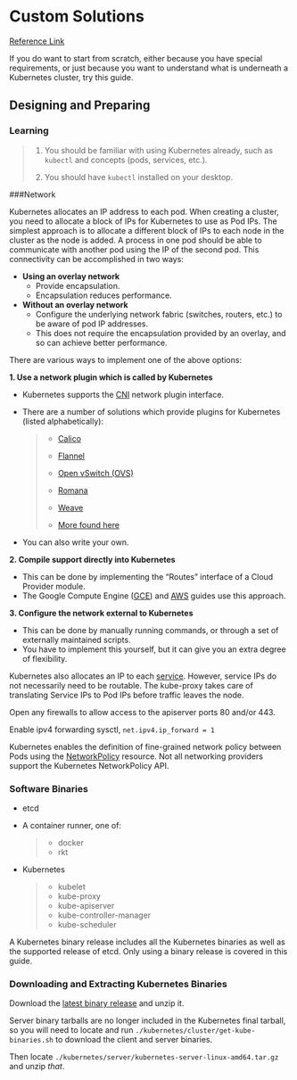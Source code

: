 # Custom Solutions

[Reference Link](https://kubernetes.io/docs/setup/pick-right-solution/#custom-solutions)

If you do want to start from scratch, either because you have special requirements, or just because you want to understand what is underneath a Kubernetes cluster, try this guide.

## Designing and Preparing

### Learning

> 1. You should be familiar with using Kubernetes already, such as `kubectl` and concepts (pods, services, etc.).
>
> 2. You should  have `kubectl` installed on your desktop.

###Network

Kubernetes allocates an IP address to each pod. When creating a cluster, you need to allocate a block of IPs for Kubernetes to use as Pod IPs. The simplest approach is to allocate a different block of IPs to each node in the cluster as the node is added. A process in one pod should be able to communicate with another pod using the IP of the second pod. This connectivity can be accomplished in two ways:

* **Using an overlay network**
  * Provide encapsulation.
  * Encapsulation reduces performance.
* **Without an overlay network**
  * Configure the underlying network fabric (switches, routers, etc.) to be aware of pod IP addresses.
  * This does not require the encapsulation provided by an overlay, and so can achieve better performance.

There are various ways to implement one of the above options:

**1. Use a network plugin which is called by Kubernetes**

* Kubernetes supports the [CNI](https://github.com/containernetworking/cni) network plugin interface.

* There are a number of solutions which provide plugins for Kubernetes (listed alphabetically):

  > * [Calico](http://docs.projectcalico.org/)
  >
  > * [Flannel](https://github.com/coreos/flannel)
  >
  > * [Open vSwitch (OVS)](http://openvswitch.org/)
  >
  > * [Romana](http://romana.io/)
  >
  > * [Weave](http://weave.works/)
  >
  > * [More found here](https://kubernetes.io/docs/admin/networking#how-to-achieve-this/)

* You can also write your own.

**2. Compile support directly into Kubernetes**

* This can be done by implementing the “Routes” interface of a Cloud Provider module.
* The Google Compute Engine ([GCE](https://kubernetes.io/docs/setup/turnkey/gce/)) and [AWS](https://kubernetes.io/docs/setup/turnkey/aws/) guides use this approach.



**3. Configure the network external to Kubernetes**

* This can be done by manually running commands, or through a set of externally maintained scripts.
* You have to implement this yourself, but it can give you an extra degree of flexibility.

Kubernetes also allocates an IP to each [service](https://kubernetes.io/docs/concepts/services-networking/service/). However, service IPs do not necessarily need to be routable. The kube-proxy takes care of translating Service IPs to Pod IPs before traffic leaves the node.

Open any firewalls to allow access to the apiserver ports 80 and/or 443.

Enable ipv4 forwarding sysctl, `net.ipv4.ip_forward = 1`

Kubernetes enables the definition of fine-grained network policy between Pods using the [NetworkPolicy](https://kubernetes.io/docs/concepts/services-networking/network-policies/) resource. Not all networking providers support the Kubernetes NetworkPolicy API.

### Software Binaries

- etcd

- A container runner, one of:

  > * docker
  > * rkt

- Kubernetes

  > - kubelet
  > - kube-proxy
  > - kube-apiserver
  > - kube-controller-manager
  > - kube-scheduler

A Kubernetes binary release includes all the Kubernetes binaries as well as the supported release of etcd. Only using a binary release is covered in this guide.

### Downloading and Extracting Kubernetes Binaries

Download the [latest binary release](https://github.com/kubernetes/kubernetes/releases/latest) and unzip it.

 Server binary tarballs are no longer included in the Kubernetes final tarball, so you will need to locate and run `./kubernetes/cluster/get-kube-binaries.sh` to download the client and server binaries.

Then locate `./kubernetes/server/kubernetes-server-linux-amd64.tar.gz` and unzip *that*.




